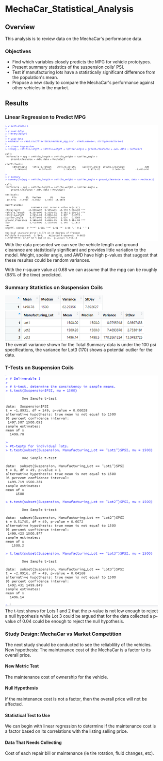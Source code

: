 # MechaCar_Statistical_Analysis   

## Overview   
This analysis is to review data on the MechaCar's performance data.   

### Objectives   
* Find which variables closely predicts the MPG for vehicle prototypes.   
* Present summary statistics of the suspension coils' PSI.   
* Test if manufacturing lots have a statistically significant difference from the population's mean.      
* Propose a new study to compare the MechaCar's performance against other vehicles in the market.   

## Results   
### Linear Regression to Predict MPG   
![Pic](https://github.com/ajsadowy/MechCar_Statistical_Analysis/blob/main/images/Deliverable1.png)
With the data presented we can see the vehicle length and ground clearance are statistically significant and provides little variation to the model. Weight, spoiler angle, and AWD have high p-values that suggest that these resultes could be random variances.   
   
With the r-square value at 0.68 we can assume that the mpg can be roughly (68% of the time) predicted.   
### Summary Statistics on Suspension Coils   
![Pic](https://github.com/ajsadowy/MechCar_Statistical_Analysis/blob/main/images/Total_Suspension_Coil.png)   
![Pic](https://github.com/ajsadowy/MechCar_Statistical_Analysis/blob/main/images/Suspension_Coils_by_Lots.png)  
The overall variance shown for the Total Summary data is under the 100 psi specifications, the variance for Lot3 (170) shows a potential outlier for the data.

### T-Tests on Suspension Coils   
![Pic](https://github.com/ajsadowy/MechCar_Statistical_Analysis/blob/main/images/Deliverable3.png)
The t-test shows for Lots 1 and 2 that the p-value is not low enough to reject a null hypothesis while Lot 3 could be argued that for the data collected a p-value of 0.04 could be enough to reject the null hypothesis.
### Study Design: MechaCar vs Market Competition   
The next study should be conducted to see the reliablility of the vehicles.   
New hypothesis: The maintenance cost of the MechaCar is a factor to its overall price.
#### New Metric Test   
The maintenance cost of ownership for the vehicle.     
#### Null Hypothesis   
If the maintenance cost is not a factor, then the overall price will not be affected.
#### Statistical Test to Use  
We can begin with linear regression to determine if the maintenance cost is a factor based on its correlations with the listing selling price.
#### Data That Needs Collecting   
Cost of each repair bill or maintenance (ie tire rotation, fluid changes, etc).
